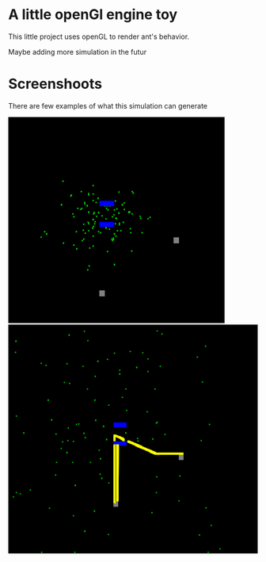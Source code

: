 # A little openGl engine toy

This little project uses openGL to render ant's behavior.

Maybe adding more simulation in the futur


# Screenshoots
There are few examples of what this simulation can generate

![preview](images/preview_start.png)
![preview_2](images/preview.png)
